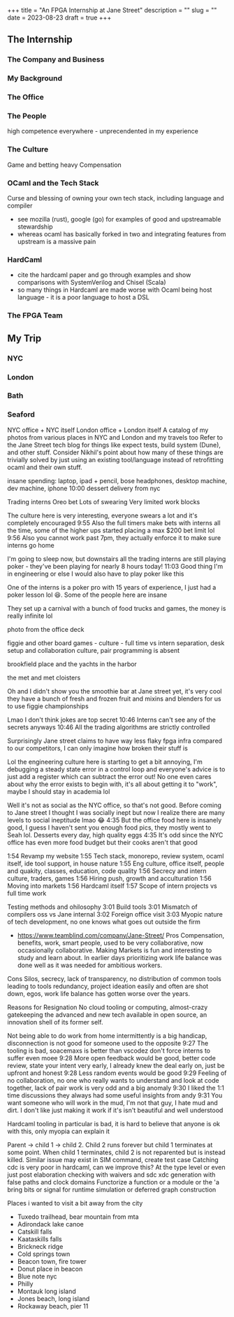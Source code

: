 +++
title = "An FPGA Internship at Jane Street"
description = ""
slug = ""
date = 2023-08-23
draft = true
+++

## The Internship

### The Company and Business

### My Background

### The Office

### The People

high competence everywhere - unprecendented in my experience

### The Culture

Game and betting heavy
Compensation

### OCaml and the Tech Stack

Curse and blessing of owning your own tech stack, including language and compiler
- see mozilla (rust), google (go) for examples of good and upstreamable stewardship
- whereas ocaml has basically forked in two and integrating features from upstream is a massive pain

### HardCaml

- cite the hardcaml paper and go through examples and show comparisons with SystemVerilog and Chisel (Scala)
- so many things in Hardcaml are made worse with Ocaml being host language - it is a poor language to host a DSL

### The FPGA Team

## My Trip

### NYC

### London

### Bath

### Seaford

NYC office + NYC itself
London office + London itself
A catalog of my photos from various places in NYC and London and my travels too
Refer to the Jane Street tech blog for things like expect tests, build system (Dune), and other stuff. Consider Nikhil's point about how many of these things are trivially solved by just using an existing tool/language instead of retrofitting ocaml and their own stuff.

insane spending: laptop, ipad + pencil, bose headphones, desktop machine, dev machine, iphone
10:00
dessert delivery from nyc

Trading interns Oreo bet
Lots of swearing
Very limited work blocks

The culture here is very interesting, everyone swears a lot and it's completely encouraged
9:55
Also the full timers make bets with interns all the time, some of the higher ups started placing a max $200 bet limit lol
9:56
Also you cannot work past 7pm, they actually enforce it to make sure interns go home

I'm going to sleep now, but downstairs all the trading interns are still playing poker - they've been playing for nearly 8 hours today!
11:03
Good thing I'm in engineering or else I would also have to play poker like this

One of the interns is a poker pro with 15 years of experience, I just had a poker lesson lol :laughing:. Some of the people here are insane

They set up a carnival with a bunch of food trucks and games, the money is really infinite lol

photo from the office deck

figgie and other board games - culture - full time vs intern separation, desk setup and collaboration culture, pair programming is absent

brookfield place and the yachts in the harbor

the met and met cloisters

Oh and I didn't show you the smoothie bar at Jane street yet, it's very cool they have a bunch of fresh and frozen fruit and mixins and blenders for us to use
figgie championships

Lmao I don't think jokes are top secret
10:46
Interns can't see any of the secrets anyways
10:46
All the trading algorithms are strictly controlled

Surprisingly Jane street claims to have way less flaky fpga infra compared to our competitors, I can only imagine how broken their stuff is

Lol the engineering culture here is starting to get a bit annoying, I'm debugging a steady state error in a control loop and everyone's advice is to just add a register which can subtract the error out! No one even cares about why the error exists to begin with, it's all about getting it to "work", maybe I should stay in academia lol

Well it's not as social as the NYC office, so that's not good. Before coming to Jane street I thought I was socially inept but now I realize there are many levels to social ineptitude lmao :joy:
4:35
But the office food here is insanely good, I guess I haven't sent you enough food pics, they mostly went to Seah lol. Desserts every day, high quality eggs
4:35
It's odd since the NYC office has even more food budget but their cooks aren't that good

1:54
Revamp my website
1:55
Tech stack, monorepo, review system, ocaml itself, ide tool support, in house nature
1:55
Eng culture, office itself, people and quakity, classes, education, code quality
1:56
Secrecy and intern culture, traders, games
1:56
Hiring push, growth and acculturation
1:56
Moving into markets
1:56
Hardcaml itself
1:57
Scope of intern projects vs full time work

Testing methods and ohilosophy
3:01
Build tools
3:01
Mismatch of compilers oss vs Jane internal
3:02
Foreign office visit
3:03
Myopic nature of tech development, no one knows what goes out outside the firm

- https://www.teamblind.com/company/Jane-Street/
Pros
Compensation, benefits, work, smart people, used to be very collaborative, now occasionally collaborative. Making Markets is fun and interesting to study and learn about. In earlier days prioritizing work life balance was done well as it was needed for ambitious workers.

Cons
Silos, secrecy, lack of transparency, no distribution of common tools leading to tools redundancy, project ideation easily and often are shot down, egos, work life balance has gotten worse over the years.

Reasons for Resignation
No cloud tooling or computing, almost-crazy gatekeeping the advanced and new tech available in open source, an innovation shell of its former self.

Not being able to do work from home intermittently is a big handicap, disconnection is not good for someone used to the opposite
9:27
The tooling is bad, soacemaxs is better than vscodez don't force interns to suffer even moee
9:28
More open feedback would be good, better code review, state your intent very early, I already knew the deal early on, just be upfront and honest
9:28
Less random events would be good
9:29
Feeling of no collaboration, no one who really wants to understand and look at code together, lack of pair work is very odd and a big anomaly
9:30
I liked the 1:1 time discussions they always had some useful insights from andy
9:31
You want someone who will work in the mud, I'm not that guy, I hate mud and dirt. I don't like just making it work if it's isn't beautiful and well understood

Hardcaml tooling in particular is bad, it is hard to believe that anyone is ok with this, only myopia can explain it

Parent -> child 1 -> child 2. Child 2 runs forever but child 1 terminates at some point. When child 1 terminates, child 2 is not reparented but is instead killed. Similar issue may exist in SIM command, create test case
Catching cdc is very poor in hardcaml, can we improve this? At the type level or even just post elaboration checking with waivers and sdc xdc generation with false paths and clock domains
Functorize a function or a module or the 'a bring bits or signal for runtime simulation or deferred graph construction

Places i wanted to visit a bit away from the city

- Tuxedo trailhead, bear mountain from mta
- Adirondack lake canoe
- Catskill falls
- Kaataskills falls
- Brickneck ridge
- Cold springs town
- Beacon town, fire tower
- Donut place in beacon
- Blue note nyc
- Philly
- Montauk long island
- Jones beach, long island
- Rockaway beach, pier 11
